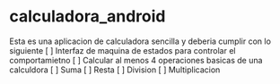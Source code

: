 # calculadora_android
Esta es una aplicacion de calculadora sencilla
y deberia cumplir con lo siguiente
[ ] Interfaz de maquina de estados para controlar el comportamietno
[ ] Calcular al menos 4 operaciones basicas de una calculdora
    [ ] Suma
    [ ] Resta
    [ ] Division
    [ ] Multiplicacion


